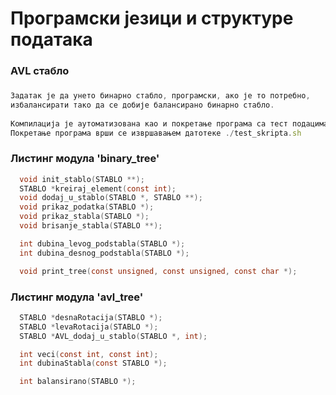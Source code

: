 # Програмски језици и структуре података
### AVL стабло
###
```javascript
Задатак је да унето бинарно стабло, програмски, ако је то потребно, 
избалансирати тако да се добије балансирано бинарно стабло.
  
Компилација је аутоматизована као и покретање програма са тест подацима.
Покретање програма врши се извршавањем датотеке ./test_skripta.sh
```

### Листинг модула 'binary_tree'

```c
  void init_stablo(STABLO **);
  STABLO *kreiraj_element(const int);
  void dodaj_u_stablo(STABLO *, STABLO **);
  void prikaz_podatka(STABLO *);
  void prikaz_stabla(STABLO *);
  void brisanje_stabla(STABLO **);

  int dubina_levog_podstabla(STABLO *);
  int dubina_desnog_podstabla(STABLO *);

  void print_tree(const unsigned, const unsigned, const char *);
```

### Листинг модула 'avl_tree'

```c
  STABLO *desnaRotacija(STABLO *);
  STABLO *levaRotacija(STABLO *);
  STABLO *AVL_dodaj_u_stablo(STABLO *, int);

  int veci(const int, const int);
  int dubinaStabla(const STABLO *);

  int balansirano(STABLO *);
```

